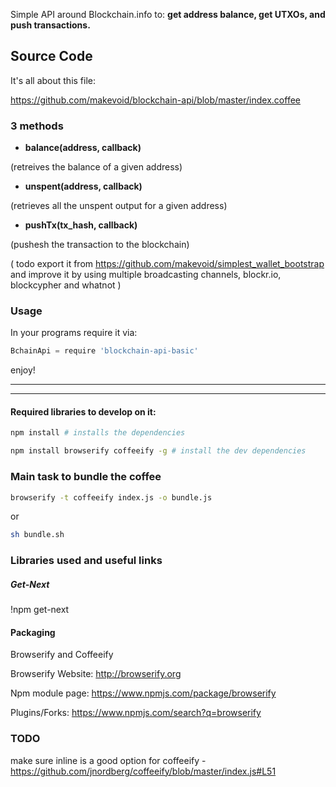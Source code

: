 Simple API around Blockchain.info to: **get address balance, get UTXOs, and push transactions.**

## Source Code

It's all about this file:

https://github.com/makevoid/blockchain-api/blob/master/index.coffee

### 3 methods

- **balance(address, callback)**

(retreives the balance of a given address)

- **unspent(address, callback)**

(retrieves all the unspent output for a given address)

- **pushTx(tx_hash, callback)**

(pushesh the transaction to the blockchain)

( todo export it from https://github.com/makevoid/simplest_wallet_bootstrap and improve it by using multiple broadcasting channels, blockr.io, blockcypher and whatnot )

### Usage

In your programs require it via:

```js
BchainApi = require 'blockchain-api-basic'
```

enjoy!

---

---

#### Required libraries to develop on it:

```sh
npm install # installs the dependencies
```

```sh
npm install browserify coffeeify -g # install the dev dependencies
```

### Main task to bundle the coffee


```sh
browserify -t coffeeify index.js -o bundle.js
```

or

```sh
sh bundle.sh
```



### Libraries used and useful links

##### Get-Next
!npm get-next

#### Packaging

Browserify and Coffeeify

Browserify Website:
http://browserify.org

Npm module page:
https://www.npmjs.com/package/browserify

Plugins/Forks:
https://www.npmjs.com/search?q=browserify



### TODO

make sure inline is a good option for coffeeify - https://github.com/jnordberg/coffeeify/blob/master/index.js#L51
